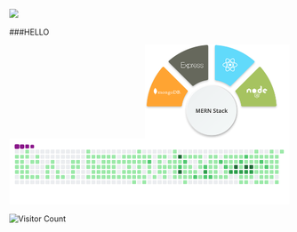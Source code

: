 ![](https://github.com/G77-D/G77-D/blob/f870dea97bfa078b7de5bdde394f10608f6e46bc/Digital_rain_banner.gif)


###HELLO 

<a href="#">
  <img align="right" width=260 height=170 src="./MERN-pic.png" />
</a>


<br/>

 <img src="https://raw.githubusercontent.com/devSouvik/devSouvik/output/github-contribution-grid-snake.gif" />
 

 





![Visitor Count](https://profile-counter.glitch.me/{G77-D}/count.svg)
